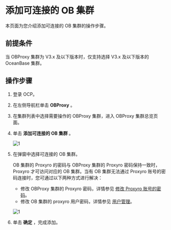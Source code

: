 # 添加可连接的 OB 集群

本页面为您介绍添加可连接的 OB 集群的操作步骤。

## 前提条件

当 OBProxy 集群为 V3.x 及以下版本时，仅支持选择 V3.x 及以下版本的 OceanBase 集群。

## 操作步骤

1. 登录 OCP。

2. 在左侧导航栏单击 **OBProxy** 。

3. 在集群列表中选择需要操作的 OBProxy 集群，进入 OBProxy 集群总览页面。

4. 单击 **添加可连接的 OB 集群** 。

   ![1](https://obbusiness-private.oss-cn-shanghai.aliyuncs.com/doc/img/ocp/403-ce/%E6%B7%BB%E5%8A%A0%E5%8F%AF%E8%BF%9E%E6%8E%A5%E7%9A%84ob%E9%9B%86%E7%BE%A4.png)

5. 在弹窗中选择可连接的 OB 集群。

   OB 集群的 Proxyro 的密码与 OBProxy 集群的 Proxyro 密码保持一致时，Proxyro 才可访问对应的 OB 集群。当有 OB 集群无法通过 Proxyro 账号的密码连接时，您可通过以下两种方式进行解决：
   * 修改 OBProxy 集群的 Proxyro 密码，详情参见 [修改 Proxyro 账号的密码](15.modify-proxyro-password.md)。
   * 修改 OB 集群的 proxyro 用户密码，详情参见 [用户管理](../5.tenant-functions/5.user-management-under-a-mysqL-tenant.md)。

   ![1](https://obbusiness-private.oss-cn-shanghai.aliyuncs.com/doc/img/ocp/401/%E6%B7%BB%E5%8A%A0%E5%8F%AF%E8%BF%9E%E6%8E%A5ob%E9%9B%86%E7%BE%A41.png)

6. 单击 **确定** ，完成添加。

